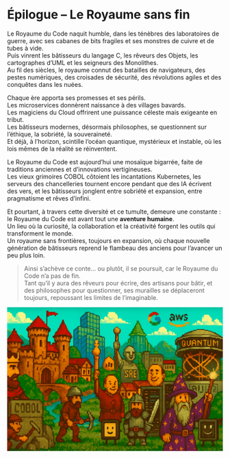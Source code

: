# Épilogue – Le Royaume sans fin

Le Royaume du Code naquit humble, dans les ténèbres des laboratoires de guerre, avec ses cabanes de bits fragiles et ses
monstres de cuivre et de tubes à vide.  
Puis vinrent les bâtisseurs du langage C, les rêveurs des Objets, les cartographes d’UML et les seigneurs des
Monolithes.  
Au fil des siècles, le royaume connut des batailles de navigateurs, des pestes numériques, des croisades de sécurité,
des révolutions agiles et des conquêtes dans les nuées.

Chaque ère apporta ses promesses et ses périls.  
Les microservices donnèrent naissance à des villages bavards.  
Les magiciens du Cloud offrirent une puissance céleste mais exigeante en tribut.  
Les bâtisseurs modernes, désormais philosophes, se questionnent sur l’éthique, la sobriété, la souveraineté.  
Et déjà, à l’horizon, scintille l’océan quantique, mystérieux et instable, où les lois mêmes de la réalité se
réinventent.

Le Royaume du Code est aujourd’hui une mosaïque bigarrée, faite de traditions anciennes et d’innovations
vertigineuses.  
Les vieux grimoires COBOL côtoient les incantations Kubernetes, les serveurs des chancelleries tournent encore pendant
que des IA écrivent des vers, et les bâtisseurs jonglent entre sobriété et expansion, entre pragmatisme et rêves
d’infini.

Et pourtant, à travers cette diversité et ce tumulte, demeure une constante : le Royaume du Code est avant tout une
**aventure humaine**.  
Un lieu où la curiosité, la collaboration et la créativité forgent les outils qui transforment le monde.  
Un royaume sans frontières, toujours en expansion, où chaque nouvelle génération de bâtisseurs reprend le flambeau des
anciens pour l’avancer un peu plus loin.

> Ainsi s’achève ce conte… ou plutôt, il se poursuit, car le Royaume du Code n’a pas de fin.  
> Tant qu’il y aura des rêveurs pour écrire, des artisans pour bâtir, et des philosophes pour questionner, ses murailles
> se déplaceront toujours, repoussant les limites de l’imaginable.

![epilogue.png](https://raw.githubusercontent.com/nicolasvauchenet/cours_architectures_logicielles/refs/heads/main/img/epilogue.png)
